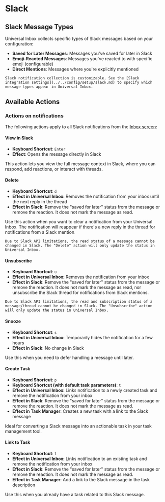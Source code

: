 # Slack

## Slack Message Types

Universal Inbox collects specific types of Slack messages based on your configuration:

- **Saved for Later Messages**: Messages you've saved for later in Slack
- **Emoji-Reacted Messages**: Messages you've reacted to with specific emoji (configurable)
- **Direct Mentions**: Messages where you're explicitly mentioned

```admonish note
Slack notification collection is customizable. See the [Slack integration settings](../../config/setup/slack.md) to specify which message types appear in Universal Inbox.
```

## Available Actions

### Actions on notifications

The following actions apply to all Slack notifications from the [Inbox screen](../../quick_start/inbox_screen.md):

#### View in Slack

- **Keyboard Shortcut**: `Enter`
- **Effect**: Opens the message directly in Slack

This action lets you view the full message context in Slack, where you can respond, add reactions, or interact with threads.

#### Delete

- **Keyboard Shortcut**: `d`
- **Effect in Universal Inbox**: Removes the notification from your inbox until the next reply in the thread
- **Effect in Slack**: Remove the "saved for later" status from the message or remove the reaction. It does not mark the message as read.

Use this action when you want to clear a notification from your Universal Inbox. The notification will reappear if there's a new reply in the thread for notifications from a Slack mention.

```admonish note
Due to Slack API limitations, the read status of a message cannot be changed in Slack. The "Delete" action will only update the status in Universal Inbox.
```

#### Unsubscribe

- **Keyboard Shortcut**: `u`
- **Effect in Universal Inbox**: Removes the notification from your inbox
- **Effect in Slack**: Remove the "saved for later" status from the message or remove the reaction. It does not mark the message as read, nor unsubscribe the Slack thread for notifications from Slack mentions.

```admonish note
Due to Slack API limitations, the read and subscription status of a message/thread cannot be changed in Slack. The "Unsubscribe" action will only update the status in Universal Inbox.
```

#### Snooze

- **Keyboard Shortcut**: `s`
- **Effect in Universal Inbox**: Temporarily hides the notification for a few hours
- **Effect in Slack**: No change in Slack

Use this when you need to defer handling a message until later.

#### Create Task

- **Keyboard Shortcut**: `p`
- **Keyboard Shortcut (with default task parameters)**: `t`
- **Effect in Universal Inbox**: Links notification to a newly created task and remove the notification from your inbox
- **Effect in Slack**: Remove the "saved for later" status from the message or remove the reaction. It does not mark the message as read.
- **Effect in Task Manager**: Creates a new task with a link to the Slack message

Ideal for converting a Slack message into an actionable task in your task management tool.

#### Link to Task

- **Keyboard Shortcut**: `l`
- **Effect in Universal Inbox**: Links notification to an existing task and remove the notification from your inbox
- **Effect in Slack**: Remove the "saved for later" status from the message or remove the reaction. It does not mark the message as read.
- **Effect in Task Manager**: Add a link to the Slack message in the task description

Use this when you already have a task related to this Slack message.
